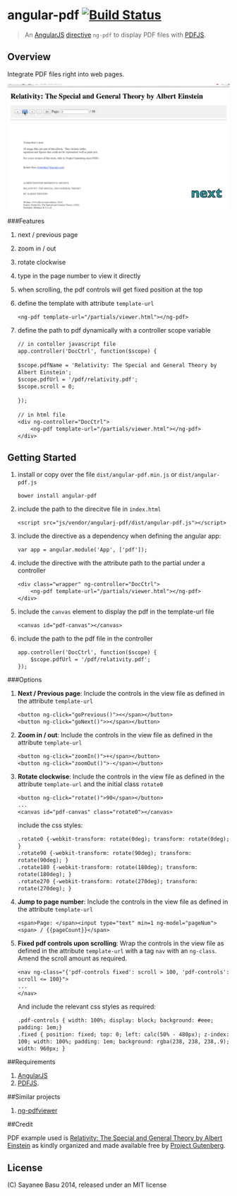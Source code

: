 # angular-pdf [![Build Status](https://travis-ci.org/addyosmani/grunt-uncss.png?branch=master)](https://travis-ci.org/addyosmani/grunt-uncss)


>An [AngularJS](http://angularjs.org/) [directive](http://docs.angularjs.org/guide/directive) `ng-pdf` to display PDF files with [PDFJS](http://mozilla.github.io/pdf.js/).

## Overview

Integrate PDF files right into web pages.

![Angular PDF](ng-pdf.gif)

###Features

1. next / previous page
1. zoom in / out
1. rotate clockwise
1. type in the page number to view it directly
1. when scrolling, the pdf controls will get fixed position at the top
1. define the template with attribute `template-url`
 
    ```
    <ng-pdf template-url="/partials/viewer.html"></ng-pdf>
    ```
1. define the path to pdf dynamically with a controller scope variable

    ```
    // in contoller javascript file
    app.controller('DocCtrl', function($scope) {
    
    $scope.pdfName = 'Relativity: The Special and General Theory by Albert Einstein';
    $scope.pdfUrl = '/pdf/relativity.pdf';
    $scope.scroll = 0;
    
    });
    
    // in html file
    <div ng-controller="DocCtrl">
        <ng-pdf template-url="/partials/viewer.html"></ng-pdf>
    </div>  
    ```


## Getting Started

1. install or copy over the file `dist/angular-pdf.min.js` or `dist/angular-pdf.js`

    ```
    bower install angular-pdf
    ```
1. include the path to the direcitve file in `index.html`

    ```
    <script src="js/vendor/angularj-pdf/dist/angular-pdf.js"></script>
    ```  
  
1. include the directive as a dependency when defining the angular app:

    ```
    var app = angular.module('App', ['pdf']);
    ```
1. include the directive with the attribute path to the partial under a controller

    ```
    <div class="wrapper" ng-controller="DocCtrl">
        <ng-pdf template-url="/partials/viewer.html"></ng-pdf>
    </div>
    ```
1. include the `canvas` element to display the pdf in the template-url file

    ```
    <canvas id="pdf-canvas"></canvas>
    ```
1. include the path to the pdf file in the controller

    ```
    app.controller('DocCtrl', function($scope) {
        $scope.pdfUrl = '/pdf/relativity.pdf';
    });
    ```

###Options

1. **Next / Previous page**: Include the controls in the view file as defined in the attribute `template-url`

    ```
    <button ng-click="goPrevious()"><</span></button>
    <button ng-click="goNext()">></span></button>
    ```
1. **Zoom in / out**: Include the controls in the view file as defined in the attribute `template-url`

    ```
    <button ng-click="zoomIn()">+</span></button>
    <button ng-click="zoomOut()">-</span></button>
    ```
1. **Rotate clockwise**: Include the controls in the view file as defined in the attribute `template-url` and the initial class `rotate0`

    ```
    <button ng-click="rotate()">90</span></button> 
    ...
    <canvas id="pdf-canvas" class="rotate0"></canvas>   
    ```
    
    include the css styles:
    
    ```
    .rotate0 {-webkit-transform: rotate(0deg); transform: rotate(0deg); }
    .rotate90 {-webkit-transform: rotate(90deg); transform: rotate(90deg); }
    .rotate180 {-webkit-transform: rotate(180deg); transform: rotate(180deg); }
    .rotate270 {-webkit-transform: rotate(270deg); transform: rotate(270deg); }
    ```
1. **Jump to page number**: Include the controls in the view file as defined in the attribute `template-url`

    ```
    <span>Page: </span><input type="text" min=1 ng-model="pageNum"><span> / {{pageCount}}</span>
    ```
1. **Fixed pdf controls upon scrolling**: Wrap the controls in the view file as defined in the attribute `template-url` with a tag `nav` with an `ng-class`. Amend the scroll amount as required.

    ```
    <nav ng-class="{'pdf-controls fixed': scroll > 100, 'pdf-controls': scroll <= 100}">
    ...
    </nav>
    ```
    
    And include the relevant css styles as required:
    
    ```
    .pdf-controls { width: 100%; display: block; background: #eee; padding: 1em;}
    .fixed { position: fixed; top: 0; left: calc(50% - 480px); z-index: 100; width: 100%; padding: 1em; background: rgba(238, 238, 238,.9); width: 960px; }
    ```


##Requirements

1. [AngularJS](http://angularjs.org/)
1. [PDFJS](http://mozilla.github.io/pdf.js/).

##Similar projects

1. [ng-pdfviewer](https://github.com/akrennmair/ng-pdfviewer)


##Credit

PDF example used is [Relativity: The Special and General Theory by Albert Einstein](http://www.gutenberg.org/ebooks/30155) as kindly organized and made available free by [Project Gutenberg](http://www.gutenberg.org/wiki/Main_Page).


## License

(C) Sayanee Basu 2014, released under an MIT license

